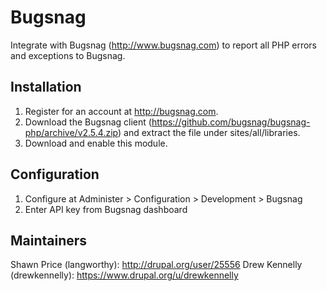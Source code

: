 Bugsnag
=======

Integrate with Bugsnag (http://www.bugsnag.com) to report
all PHP errors and exceptions to Bugsnag.


Installation
------------

1. Register for an account at http://bugsnag.com.
2. Download the Bugsnag client (https://github.com/bugsnag/bugsnag-php/archive/v2.5.4.zip)
   and extract the file under sites/all/libraries.
3. Download and enable this module.


Configuration
-------------

1. Configure at Administer > Configuration > Development > Bugsnag
2. Enter API key from Bugsnag dashboard


Maintainers
-----------

Shawn Price (langworthy): http://drupal.org/user/25556
Drew Kennelly (drewkennelly): https://www.drupal.org/u/drewkennelly
